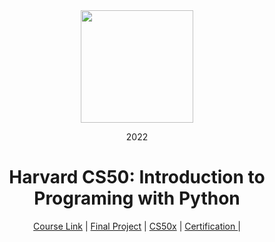 

<div align=center>
    <img src="https://upload.wikimedia.org/wikipedia/en/thumb/2/29/Harvard_shield_wreath.svg/1200px-Harvard_shield_wreath.svg.png" height=180>
    <p> 2022</p>
    <h1> Harvard CS50: Introduction to Programing with Python </h1>
</div>
<div align=center>
    <a href="https://cs50.harvard.edu/python/2022/">Course Link</a> |
    <a href="https://submit.cs50.io/users/itsyuimorii">Final Project</a> |
    <a href="https://submit.cs50.io/users/itsyuimorii">CS50x</a> |
    <a href="">Certification </a> |
</div>

